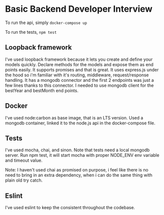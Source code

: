 # Basic Backend Developer Interview
To run the api, simply `docker-compose up`

To run the tests, `npm test`

## Loopback framework
I've used loopback framework because it lets you create and define your models quickly. Declare methods for the models and expose them as end points easily. It supports promises and that is great. It uses express.js under the hood so i'm familiar with it's routing, middleware, request/response handling. It has a mongodb connector and the first 2 endpoints was just a few lines thanks to this connector. I needed to use mongodb client for the bestYear and bestMonth end points.

## Docker
I've used node:carbon as base image, that is an LTS version. Used a mongodb container, linked it to the node.js api in the docker-compose file.

## Tests
I've used mocha, chai, and sinon. Note that tests need a local mongodb server.
Run npm test, it will start mocha with proper NODE_ENV env variable and timeout value.

Note: I haven't used chai as promised on purpose, i feel like there is no need to bring in an extra dependency, when i can do the same thing with plain old try catch.

## Eslint
I've used eslint to keep the consistent throughout the codebase.
